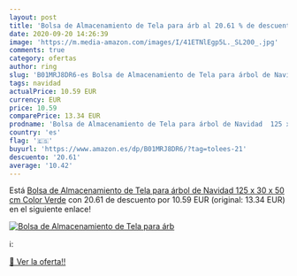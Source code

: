 ```yaml
---
layout: post
title: 'Bolsa de Almacenamiento de Tela para árb al 20.61 % de descuento'
date: 2020-09-20 14:26:39
image: 'https://m.media-amazon.com/images/I/41ETNlEgp5L._SL200_.jpg'
comments: true
category: ofertas
author: ring
slug: 'B01MRJ8DR6-es Bolsa de Almacenamiento de Tela para árbol de Navidad 125...'
tags: navidad
actualPrice: 10.59 EUR
currency: EUR
price: 10.59
comparePrice: 13.34 EUR
prodname: 'Bolsa de Almacenamiento de Tela para árbol de Navidad  125 x 30 x 50 cm   Color Verde'
country: 'es'
flag: '🇪🇸'
buyurl: 'https://www.amazon.es/dp/B01MRJ8DR6/?tag=tolees-21'
descuento: '20.61'
average: '10.42'
---
```


Está [Bolsa de Almacenamiento de Tela para árbol de Navidad  125 x 30 x 50 cm   Color Verde](https://www.amazon.es/dp/B01MRJ8DR6/?tag=tolees-21) con 20.61 de descuento por 10.59 EUR (original: 13.34 EUR) en el siguiente enlace!

[![Bolsa de Almacenamiento de Tela para árb](https://m.media-amazon.com/images/I/41ETNlEgp5L._SL200_.jpg)](https://www.amazon.es/dp/B01MRJ8DR6/?tag=tolees-21)

ℹ️:


[🛒 Ver la oferta!!](https://www.amazon.es/dp/B01MRJ8DR6/?tag=tolees-21)
